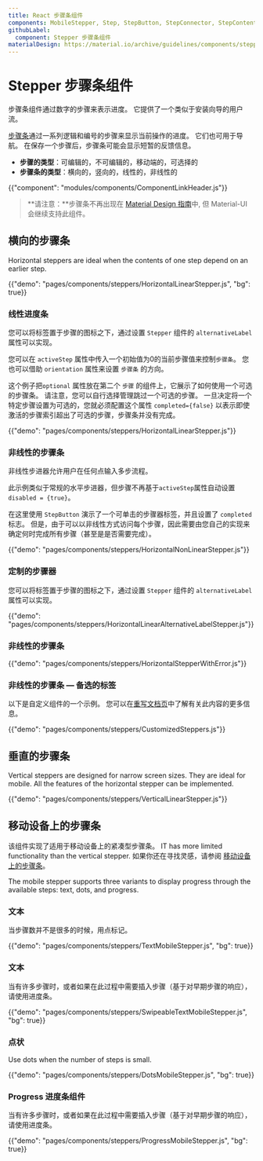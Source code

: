 ```yaml
---
title: React 步骤条组件
components: MobileStepper, Step, StepButton, StepConnector, StepContent, StepIcon, StepLabel, Stepper
githubLabel:
  component: Stepper 步骤条组件
materialDesign: https://material.io/archive/guidelines/components/steppers.html
---
```


# Stepper 步骤条组件

<p class="description">步骤条组件通过数字的步骤来表示进度。 它提供了一个类似于安装向导的用户流。</p>

[步骤条](https://material.io/archive/guidelines/components/steppers.html)通过一系列逻辑和编号的步骤来显示当前操作的进度。 它们也可用于导航。 在保存一个步骤后，步骤条可能会显示短暂的反馈信息。

- **步骤的类型**：可编辑的，不可编辑的，移动端的，可选择的
- **步骤条的类型**：横向的，竖向的，线性的，非线性的

{{"component": "modules/components/ComponentLinkHeader.js"}}

> **请注意：**步骤条不再出现在 [Material Design 指南](https://material.io/)中, 但 Material-UI 会继续支持此组件。

## 横向的步骤条

Horizontal steppers are ideal when the contents of one step depend on an earlier step.

{{"demo": "pages/components/steppers/HorizontalLinearStepper.js", "bg": true}}

### 线性进度条

您可以将标签置于步骤的图标之下，通过设置 `Stepper` 组件的 `alternativeLabel` 属性可以实现。

您可以在 `activeStep` 属性中传入一个初始值为0的当前步骤值来控制`步骤条`。 您也可以借助 `orientation` 属性来设置 `步骤条` 的方向。

这个例子把`optional` 属性放在第二个 `步骤` 的组件上，它展示了如何使用一个可选的步骤条。 请注意，您可以自行选择管理跳过一个可选的步骤。 一旦决定将一个特定步骤设置为可选的，您就必须配置这个属性 `completed={false}` 以表示即使激活的步骤索引超出了可选的步骤，步骤条并没有完成。

{{"demo": "pages/components/steppers/HorizontalLinearStepper.js"}}

### 非线性的步骤条

非线性步进器允许用户在任何点输入多步流程。

此示例类似于常规的水平步进器，但步骤不再基于`activeStep`属性自动设置`disabled = {true}`。

在这里使用 `StepButton` 演示了一个可单击的步骤器标签，并且设置了 `completed` 标志。 但是，由于可以以非线性方式访问每个步骤，因此需要由您自己的实现来确定何时完成所有步骤（甚至是是否需要完成）。

{{"demo": "pages/components/steppers/HorizontalNonLinearStepper.js"}}

### 定制的步骤器

您可以将标签置于步骤的图标之下，通过设置 `Stepper` 组件的 `alternativeLabel` 属性可以实现。

{{"demo": "pages/components/steppers/HorizontalLinearAlternativeLabelStepper.js"}}

### 非线性的步骤条

{{"demo": "pages/components/steppers/HorizontalStepperWithError.js"}}

### 非线性的步骤条 — 备选的标签

以下是自定义组件的一个示例。 您可以在[重写文档页](/customization/components/)中了解有关此内容的更多信息。

{{"demo": "pages/components/steppers/CustomizedSteppers.js"}}

## 垂直的步骤条

Vertical steppers are designed for narrow screen sizes. They are ideal for mobile. All the features of the horizontal stepper can be implemented.

{{"demo": "pages/components/steppers/VerticalLinearStepper.js"}}

## 移动设备上的步骤条

该组件实现了适用于移动设备上的紧凑型步骤条。 IT has more limited functionality than the vertical stepper. 如果你还在寻找灵感，请参阅 [移动设备上的步骤条](https://material.io/archive/guidelines/components/steppers.html#steppers-types-of-steps)。

The mobile stepper supports three variants to display progress through the available steps: text, dots, and progress.

### 文本

当步骤数并不是很多的时候，用点标记。

{{"demo": "pages/components/steppers/TextMobileStepper.js", "bg": true}}

### 文本

当有许多步骤时，或者如果在此过程中需要插入步骤（基于对早期步骤的响应），请使用进度条。

{{"demo": "pages/components/steppers/SwipeableTextMobileStepper.js", "bg": true}}

### 点状

Use dots when the number of steps is small.

{{"demo": "pages/components/steppers/DotsMobileStepper.js", "bg": true}}

### Progress 进度条组件

当有许多步骤时，或者如果在此过程中需要插入步骤（基于对早期步骤的响应），请使用进度条。

{{"demo": "pages/components/steppers/ProgressMobileStepper.js", "bg": true}}
